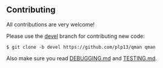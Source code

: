 ## Contributing

All contributions are very welcome!

Please use the
[devel](https://github.com/plp13/qman/tree/devel) branch for contributing new
code:

```
$ git clone -b devel https://github.com/plp13/qman qman
```

Also make sure you read [DEBUGGING.md](DUBUGGING.md) and
[TESTING.md](TESTING.md).
